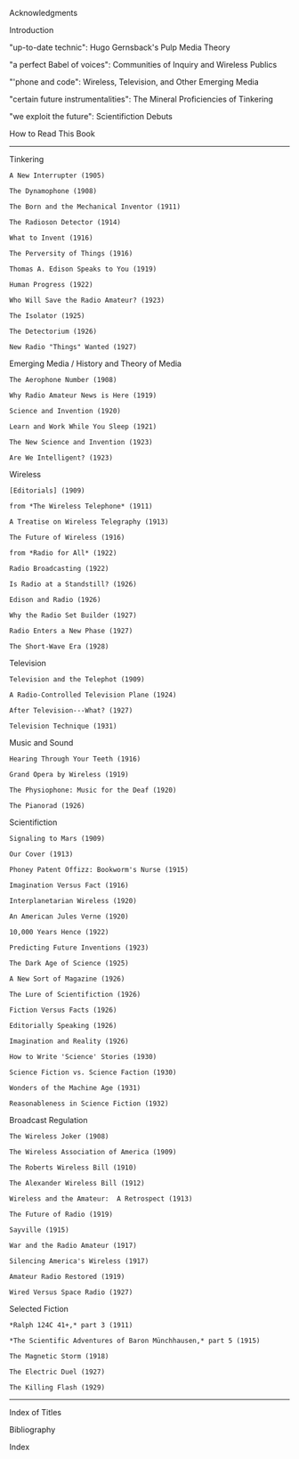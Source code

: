Acknowledgments 

Introduction

"up-to-date technic":  Hugo Gernsback's Pulp Media Theory

"a perfect Babel of voices":  Communities of Inquiry and Wireless Publics

"'phone and code":  Wireless, Television, and Other Emerging Media

"certain future instrumentalities":  The Mineral Proficiencies of Tinkering

"we exploit the future":  Scientifiction Debuts

How to Read This Book

* * * * * * * * * * * 

Tinkering

	A New Interrupter (1905)

	The Dynamophone (1908)

	The Born and the Mechanical Inventor (1911)

	The Radioson Detector (1914)

	What to Invent (1916)

	The Perversity of Things (1916)

	Thomas A. Edison Speaks to You (1919)

	Human Progress (1922)

	Who Will Save the Radio Amateur? (1923)

	The Isolator (1925)

	The Detectorium (1926)

	New Radio "Things" Wanted (1927)

Emerging Media / History and Theory of Media

	The Aerophone Number (1908)

	Why Radio Amateur News is Here (1919)

	Science and Invention (1920)

	Learn and Work While You Sleep (1921)

	The New Science and Invention (1923)

	Are We Intelligent? (1923)

Wireless

	[Editorials] (1909)

	from *The Wireless Telephone* (1911)

	A Treatise on Wireless Telegraphy (1913)

	The Future of Wireless (1916)

	from *Radio for All* (1922)

	Radio Broadcasting (1922)

	Is Radio at a Standstill? (1926)

	Edison and Radio (1926)

	Why the Radio Set Builder (1927)

	Radio Enters a New Phase (1927)

	The Short-Wave Era (1928)

Television

	Television and the Telephot (1909)

	A Radio-Controlled Television Plane (1924)

	After Television---What? (1927)

	Television Technique (1931)

Music and Sound

	Hearing Through Your Teeth (1916)

	Grand Opera by Wireless (1919)

	The Physiophone: Music for the Deaf (1920)

	The Pianorad (1926)

Scientifiction

	Signaling to Mars (1909)

	Our Cover (1913)

	Phoney Patent Offizz: Bookworm's Nurse (1915)

	Imagination Versus Fact (1916)

	Interplanetarian Wireless (1920)

	An American Jules Verne (1920)

	10,000 Years Hence (1922)

	Predicting Future Inventions (1923)

	The Dark Age of Science (1925)

	A New Sort of Magazine (1926)

	The Lure of Scientifiction (1926)

	Fiction Versus Facts (1926)

	Editorially Speaking (1926)

	Imagination and Reality (1926)

	How to Write 'Science' Stories (1930)

	Science Fiction vs. Science Faction (1930)

	Wonders of the Machine Age (1931)

	Reasonableness in Science Fiction (1932)

Broadcast Regulation

	The Wireless Joker (1908)

	The Wireless Association of America (1909)

	The Roberts Wireless Bill (1910)

	The Alexander Wireless Bill (1912)

	Wireless and the Amateur:  A Retrospect (1913)

	The Future of Radio (1919)

	Sayville (1915)

	War and the Radio Amateur (1917)

	Silencing America's Wireless (1917)

	Amateur Radio Restored (1919)

	Wired Versus Space Radio (1927)

Selected Fiction

	*Ralph 124C 41+,* part 3 (1911)

	*The Scientific Adventures of Baron Münchhausen,* part 5 (1915)

	The Magnetic Storm (1918)

	The Electric Duel (1927)

	The Killing Flash (1929)

* * * * * * * * * * * 

Index of Titles

Bibliography

Index